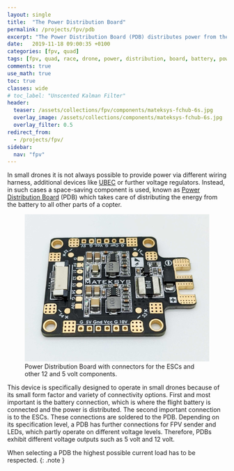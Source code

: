 ```yaml
---
layout: single
title:  "The Power Distribution Board"
permalink: /projects/fpv/pdb
excerpt: "The Power Distribution Board (PDB) distributes power from the battery to the rest of a copter's components."
date:   2019-11-18 09:00:35 +0100
categories: [fpv, quad]
tags: [fpv, quad, race, drone, power, distribution, board, battery, power supply]
comments: true
use_math: true
toc: true
classes: wide
# toc_label: "Unscented Kalman Filter"
header:
  teaser: /assets/collections/fpv/components/mateksys-fchub-6s.jpg
  overlay_image: /assets/collections/components/mateksys-fchub-6s.jpg
  overlay_filter: 0.5
redirect_from:
  - /projects/fpv/
sidebar:
  nav: "fpv"
---
```


In small drones it is not always possible to provide power via different wiring harness, 
additional devices like [UBEC](/projects/fpv/glossar#ubec) or further voltage regulators.
Instead, in such cases a space-saving component is used, known as 
[Power Distribution Board](/projects/fpv/glossar#power-distribution-board) (PDB) which takes care of distributing the energy
from the battery to all other parts of a copter.

<figure >
    <a href="/assets/collections/fpv/pdb/pdb-mateksys-top.jpg"><img src="/assets/collections/fpv/pdb/pdb-mateksys-top.jpg"></a>
    <figcaption>Power Distribution Board with connectors for the ESCs and other 12 and 5 volt components.</figcaption>
</figure>

This device is specifically designed to operate in small drones because of its small form factor and variety of connectivity options. First and most important is the battery connection, which is where the flight battery is connected and the power is distributed. The second important connection is to the ESCs. These connections are soldered to the PDB. 
Depending on its specification level, a PDB has further connections for FPV sender and LEDs, which partly operate on different voltage levels. Therefore, PDBs exhibit different voltage outputs such as 5 volt and 12 volt.  

When selecting a PDB the highest possible current load has to be respected. 
{: .note }
